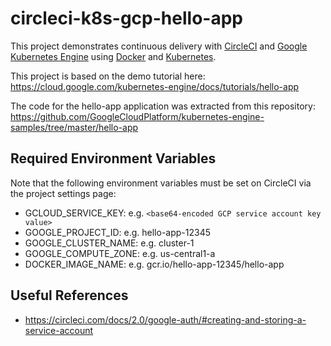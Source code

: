 circleci-k8s-gcp-hello-app
==========================

This project demonstrates continuous delivery with [CircleCI](https://circleci.com) and [Google Kubernetes Engine](https://cloud.google.com/kubernetes-engine/) using [Docker](https://www.docker.com/) and [Kubernetes](https://github.com/GoogleCloudPlatform/kubernetes).

This project is based on the demo tutorial here:
https://cloud.google.com/kubernetes-engine/docs/tutorials/hello-app

The code for the hello-app application was extracted from this repository: https://github.com/GoogleCloudPlatform/kubernetes-engine-samples/tree/master/hello-app

## Required Environment Variables
Note that the following environment variables must be set on CircleCI via the
project settings page:
* GCLOUD_SERVICE_KEY: e.g. `<base64-encoded GCP service account key value>`
* GOOGLE_PROJECT_ID: e.g. hello-app-12345
* GOOGLE_CLUSTER_NAME: e.g. cluster-1
* GOOGLE_COMPUTE_ZONE: e.g. us-central1-a
* DOCKER_IMAGE_NAME: e.g. gcr.io/hello-app-12345/hello-app

## Useful References
- https://circleci.com/docs/2.0/google-auth/#creating-and-storing-a-service-account
